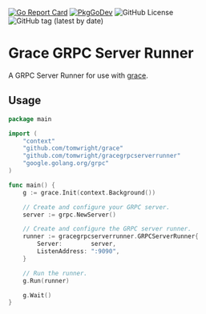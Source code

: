 [![Go Report Card](https://goreportcard.com/badge/github.com/TomWright/gracegrpcserverrunner)](https://goreportcard.com/report/github.com/TomWright/gracegrpcserverrunner)
[![PkgGoDev](https://pkg.go.dev/badge/github.com/tomwright/gracegrpcserverrunner)](https://pkg.go.dev/github.com/tomwright/gracegrpcserverrunner)
![GitHub License](https://img.shields.io/github/license/TomWright/gracegrpcserverrunner)
![GitHub tag (latest by date)](https://img.shields.io/github/v/tag/TomWright/gracegrpcserverrunner?label=latest%20release)

# Grace GRPC Server Runner

A GRPC Server Runner for use with [grace](https://github.com/TomWright/grace).

## Usage

```go
package main

import (
	"context"
	"github.com/tomwright/grace"
	"github.com/tomwright/gracegrpcserverrunner"
	"google.golang.org/grpc"
)

func main() {
	g := grace.Init(context.Background())

	// Create and configure your GRPC server.
	server := grpc.NewServer()

	// Create and configure the GRPC server runner.
	runner := gracegrpcserverrunner.GRPCServerRunner{
		Server:        server,
		ListenAddress: ":9090",
	}

	// Run the runner.
	g.Run(runner)

	g.Wait()
}
```
